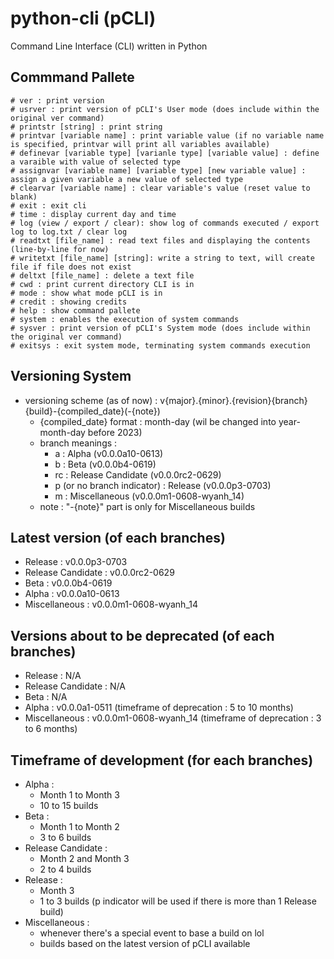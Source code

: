 # python-cli (pCLI)
Command Line Interface (CLI) written in Python

## Commmand Pallete
```
# ver : print version
# usrver : print version of pCLI's User mode (does include within the original ver command)
# printstr [string] : print string 
# printvar [variable name] : print variable value (if no variable name is specified, printvar will print all variables available)
# definevar [variable type] [varianle type] [variable value] : define a varaible with value of selected type
# assignvar [variable name] [variable type] [new variable value] : assign a given variable a new value of selected type
# clearvar [variable name] : clear variable's value (reset value to blank)
# exit : exit cli
# time : display current day and time
# log (view / export / clear): show log of commands executed / export log to log.txt / clear log
# readtxt [file_name] : read text files and displaying the contents (line-by-line for now)
# writetxt [file_name] [string]: write a string to text, will create file if file does not exist 
# deltxt [file_name] : delete a text file
# cwd : print current directory CLI is in
# mode : show what mode pCLI is in
# credit : showing credits
# help : show command pallete
# system : enables the execution of system commands
# sysver : print version of pCLI's System mode (does include within the original ver command)
# exitsys : exit system mode, terminating system commands execution
```

## Versioning System
- versioning scheme (as of now) : v{major}.{minor}.{revision}{branch}{build}-{compiled_date}(-{note})
  - {compiled_date} format : month-day (wil be changed into year-month-day before 2023)
  - branch meanings :
    - a : Alpha (v0.0.0a10-0613)
    - b : Beta (v0.0.0b4-0619)
    - rc : Release Candidate (v0.0.0rc2-0629)
    - p (or no branch indicator) : Release (v0.0.0p3-0703)
    - m : Miscellaneous (v0.0.0m1-0608-wyanh_14)
  - note : "-{note}" part is only for Miscellaneous builds
  
## Latest version (of each branches)
- Release : v0.0.0p3-0703
- Release Candidate : v0.0.0rc2-0629
- Beta : v0.0.0b4-0619
- Alpha : v0.0.0a10-0613
- Miscellaneous : v0.0.0m1-0608-wyanh_14

## Versions about to be deprecated (of each branches)
- Release : N/A
- Release Candidate : N/A
- Beta : N/A
- Alpha : v0.0.0a1-0511 (timeframe of deprecation : 5 to 10 months)
- Miscellaneous : v0.0.0m1-0608-wyanh_14 (timeframe of deprecation : 3 to 6 months)

## Timeframe of development (for each branches)
- Alpha : 
  - Month 1 to Month 3
  - 10 to 15 builds
- Beta :
  - Month 1 to Month 2
  - 3 to 6 builds
- Release Candidate :
  - Month 2 and Month 3
  - 2 to 4 builds
- Release :
  - Month 3
  - 1 to 3 builds (p indicator will be used if there is more than 1 Release build)
- Miscellaneous : 
  - whenever there's a special event to base a build on lol
  - builds based on the latest version of pCLI available
